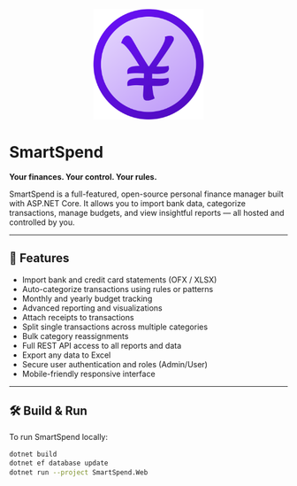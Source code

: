 ﻿<p align="center">
  <img src="https://github.com/sofiya230/SmartSpend/raw/main/SmartSpend.Web/wwwroot/icon.svg" alt="SmartSpend Logo" width="200">
</p>

# SmartSpend

**Your finances. Your control. Your rules.**

SmartSpend is a full-featured, open-source personal finance manager built with ASP.NET Core. It allows you to import bank data, categorize transactions, manage budgets, and view insightful reports — all hosted and controlled by you.

---

## 🚀 Features

- Import bank and credit card statements (OFX / XLSX)
- Auto-categorize transactions using rules or patterns
- Monthly and yearly budget tracking
- Advanced reporting and visualizations
- Attach receipts to transactions
- Split single transactions across multiple categories
- Bulk category reassignments
- Full REST API access to all reports and data
- Export any data to Excel
- Secure user authentication and roles (Admin/User)
- Mobile-friendly responsive interface

---

## 🛠️ Build & Run

To run SmartSpend locally:

```bash
dotnet build
dotnet ef database update
dotnet run --project SmartSpend.Web

